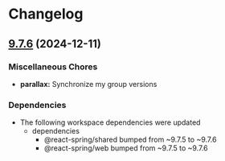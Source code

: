 # Changelog

## [9.7.6](https://github.com/pmndrs/react-spring/compare/parallax-v9.7.5...parallax-v9.7.6) (2024-12-11)


### Miscellaneous Chores

* **parallax:** Synchronize my group versions


### Dependencies

* The following workspace dependencies were updated
  * dependencies
    * @react-spring/shared bumped from ~9.7.5 to ~9.7.6
    * @react-spring/web bumped from ~9.7.5 to ~9.7.6
